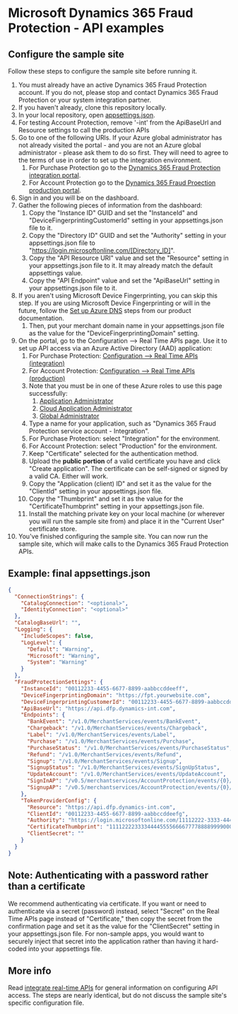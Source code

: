 # Microsoft Dynamics 365 Fraud Protection - API examples
## Configure the sample site

Follow these steps to configure the sample site before running it.

1. You must already have an active Dynamics 365 Fraud Protection account. If you do not, please stop and contact Dynamics 365 Fraud Protection or your system integration partner.
1. If you haven't already, clone this repository locally.
1. In your local repository, open [appsettings.json](../src/Web/appsettings.json).
1. For testing Account Protection, remove '-int' from the ApiBaseUrl and Resource settings to call the production APIs
1. Go to one of the following URls. If your Azure global administrator has not already visited the portal - and you are not an Azure global administrator - please ask them to do so first. They will need to agree to the terms of use in order to set up the integration environment.
   1. For Purchase Protection go to the [Dynamics 365 Fraud Protection integration portal](https://dfp.microsoft-int.com).
   1. For Account Protection go to the [Dynamics 365 Fraud Proection production portal](https://dfp.microsoft.com).
1. Sign in and you will be on the dashboard.
1. Gather the following pieces of information from the dashboard:
   1. Copy the "Instance ID" GUID and set the "InstanceId" and "DeviceFingerprintingCustomerId" setting in your appsettings.json file to it.
   1. Copy the "Directory ID" GUID and set the "Authority" setting in your appsettings.json file to "https://login.microsoftonline.com/[Directory_ID]".
   1. Copy the "API Resource URI" value and set the "Resource" setting in your appsettings.json file to it. It may already match the default appsettings value.
   1. Copy the "API Endpoint" value and set the "ApiBaseUrl" setting in your appsettings.json file to it.
1. If you aren't using Microsoft Device Fingerprinting, you can skip this step. If you are using Microsoft Device Fingerprinting or will in the future, follow the [Set up Azure DNS](https://docs.microsoft.com/en-us/dynamics365/fraud-protection/device-fingerprinting#set-up-azure-dns) steps from our product documentation.
   1. Then, put your merchant domain name in your appsettings.json file as the value for the "DeviceFingerprintingDomain" setting. 
1. On the portal, go to the Configuration --> Real Time APIs page. Use it to set up API access via an Azure Active Directory (AAD) application:
   1. For Purchase Protection: [Configuration --> Real Time APIs (integration)](https://dfp.microsoft-int.com/configuration/realTimeApis)
   1. For Account Protection: [Configuration --> Real Time APIs (production)](https://dfp.microsoft.com/configuration/realTimeApis)
   1. Note that you must be in one of these Azure roles to use this page successfully:
      1. [Application Administrator](https://docs.microsoft.com/en-us/azure/active-directory/users-groups-roles/directory-assign-admin-roles#application-administrator)
      1. [Cloud Application Administrator](https://docs.microsoft.com/en-us/azure/active-directory/users-groups-roles/directory-assign-admin-roles#cloud-application-administrator)
      1. [Global Administrator](https://docs.microsoft.com/en-us/azure/active-directory/users-groups-roles/directory-assign-admin-roles#company-administrator)
   1. Type a name for your application, such as "Dynamics 365 Fraud Protection service account - Integration".
   1. For Purchase Protection: select "Integration" for the environment.
   1. For Account Protection: select "Production" for the environment.
   1. Keep "Certificate" selected for the authentication method.
   1. Upload the **public portion** of a valid certificate you have and click "Create application". The certificate can be self-signed or signed by a valid CA. Either will work.
   1. Copy the "Application (client) ID" and set it as the value for the "ClientId" setting in your appsettings.json file.
   1. Copy the "Thumbprint" and set it as the value for the "CertificateThumbprint" setting in your appsettings.json file.
   1. Install the matching private key on your local machine (or wherever you will run the sample site from) and place it in the "Current User" certificate store.
1. You've finished configuring the sample site. You can now run the sample site, which will make calls to the Dynamics 365 Fraud Protection APIs.

## Example: final appsettings.json
```json
{
  "ConnectionStrings": {
    "CatalogConnection": "<optional>",
    "IdentityConnection": "<optional>"
  },
  "CatalogBaseUrl": "",
  "Logging": {
    "IncludeScopes": false,
    "LogLevel": {
      "Default": "Warning",
      "Microsoft": "Warning",
      "System": "Warning"
    }
  },
  "FraudProtectionSettings": {
    "InstanceId": "00112233-4455-6677-8899-aabbccddeeff",
    "DeviceFingerprintingDomain": "https://fpt.yourwebsite.com",
    "DeviceFingerprintingCustomerId": "00112233-4455-6677-8899-aabbccddeeff",
    "ApiBaseUrl": "https://api.dfp.dynamics-int.com",
    "Endpoints": {
      "BankEvent": "/v1.0/MerchantServices/events/BankEvent",
      "Chargeback": "/v1.0/MerchantServices/events/Chargeback",
      "Label": "/v1.0/MerchantServices/events/Label",
      "Purchase": "/v1.0/MerchantServices/events/Purchase",
      "PurchaseStatus": "/v1.0/MerchantServices/events/PurchaseStatus",
      "Refund": "/v1.0/MerchantServices/events/Refund",
      "Signup": "/v1.0/MerchantServices/events/Signup",
      "SignupStatus": "/v1.0/MerchantServices/events/SignUpStatus",
      "UpdateAccount": "/v1.0/MerchantServices/events/UpdateAccount",
      "SignInAP": "/v0.5/merchantservices/AccountProtection/events/{0}/AccountLogin/{1}",
      "SignupAP": "/v0.5/merchantservices/AccountProtection/events/{0}/AccountCreation/{1}"
    },
    "TokenProviderConfig": {
      "Resource": "https://api.dfp.dynamics-int.com",
      "ClientId": "00112233-4455-6677-8899-aabbccddeefg",
      "Authority": "https://login.microsoftonline.com/11112222-3333-4444-5555-666677778888",
      "CertificateThumbprint": "111122223333444455556666777788889999000",
      "ClientSecret": ""
    }
  }
}
```

## Note: Authenticating with a password rather than a certificate
We recommend authenticating via certificate. If you want or need to authenticate via a secret (password) instead, select "Secret" on the Real Time APIs page instead of "Certificate," then copy the secret from the confirmation page and set it as the value for the "ClientSecret" setting in your appsettings.json file. For non-sample apps, you would want to securely inject that secret into the application rather than having it hard-coded into your appsettings file.

## More info
Read [integrate real-time APIs](https://go.microsoft.com/fwlink/?linkid=2085128) for general information on configuring API access. The steps are nearly identical, but do not discuss the sample site's specific configuration file.
